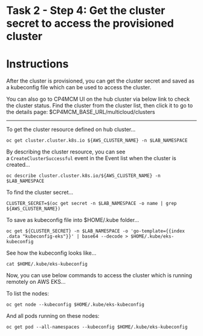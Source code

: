 # Task 2 - Step 4: Get the cluster secret to access the provisioned cluster

Instructions
============

After the cluster is provisioned, you can get the cluster secret and saved as a kubeconfig file which can be
used to access the cluster.

You can also go to CP4MCM UI on the hub cluster via below link to check the cluster status. Find the cluster
from the cluster list, then click it to go to the details page:
$CP4MCM_BASE_URL/multicloud/clusters

---

To get the cluster resource defined on hub cluster...

```shell
oc get cluster.cluster.k8s.io ${AWS_CLUSTER_NAME} -n $LAB_NAMESPACE
```

By describing the cluster resource, you can see a `CreateClusterSuccessful` event in the Event list when the cluster is created...

```shell
oc describe cluster.cluster.k8s.io/${AWS_CLUSTER_NAME} -n $LAB_NAMESPACE
```

To find the cluster secret...

```shell
CLUSTER_SECRET=$(oc get secret -n $LAB_NAMESPACE -o name | grep ${AWS_CLUSTER_NAME})
```

To save as kubeconfig file into $HOME/.kube folder...

```shell
oc get ${CLUSTER_SECRET} -n $LAB_NAMESPACE -o 'go-template={{index .data "kubeconfig-eks"}}' | base64 --decode > $HOME/.kube/eks-kubeconfig
```

See how the kubeconfig looks like...

```shell
cat $HOME/.kube/eks-kubeconfig
```

Now, you can use below commands to access the cluster which is running remotely on AWS EKS...

To list the nodes:

```shell
oc get node --kubeconfig $HOME/.kube/eks-kubeconfig
```

And all pods running on these nodes:

```shell
oc get pod --all-namespaces --kubeconfig $HOME/.kube/eks-kubeconfig
```

